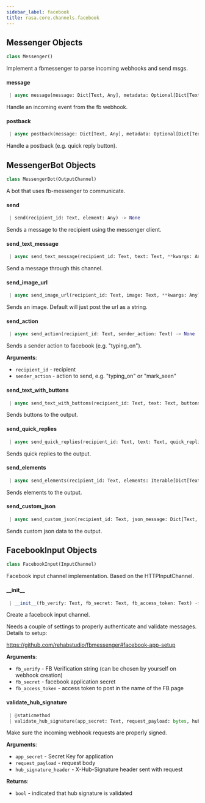 ```yaml
---
sidebar_label: facebook
title: rasa.core.channels.facebook
---
```


## Messenger Objects

```python
class Messenger()
```

Implement a fbmessenger to parse incoming webhooks and send msgs.

#### message

```python
 | async message(message: Dict[Text, Any], metadata: Optional[Dict[Text, Any]]) -> None
```

Handle an incoming event from the fb webhook.

#### postback

```python
 | async postback(message: Dict[Text, Any], metadata: Optional[Dict[Text, Any]]) -> None
```

Handle a postback (e.g. quick reply button).

## MessengerBot Objects

```python
class MessengerBot(OutputChannel)
```

A bot that uses fb-messenger to communicate.

#### send

```python
 | send(recipient_id: Text, element: Any) -> None
```

Sends a message to the recipient using the messenger client.

#### send\_text\_message

```python
 | async send_text_message(recipient_id: Text, text: Text, **kwargs: Any) -> None
```

Send a message through this channel.

#### send\_image\_url

```python
 | async send_image_url(recipient_id: Text, image: Text, **kwargs: Any) -> None
```

Sends an image. Default will just post the url as a string.

#### send\_action

```python
 | async send_action(recipient_id: Text, sender_action: Text) -> None
```

Sends a sender action to facebook (e.g. &quot;typing_on&quot;).

**Arguments**:

- `recipient_id` - recipient
- `sender_action` - action to send, e.g. &quot;typing_on&quot; or &quot;mark_seen&quot;

#### send\_text\_with\_buttons

```python
 | async send_text_with_buttons(recipient_id: Text, text: Text, buttons: List[Dict[Text, Any]], **kwargs: Any, ,) -> None
```

Sends buttons to the output.

#### send\_quick\_replies

```python
 | async send_quick_replies(recipient_id: Text, text: Text, quick_replies: List[Dict[Text, Any]], **kwargs: Any, ,) -> None
```

Sends quick replies to the output.

#### send\_elements

```python
 | async send_elements(recipient_id: Text, elements: Iterable[Dict[Text, Any]], **kwargs: Any) -> None
```

Sends elements to the output.

#### send\_custom\_json

```python
 | async send_custom_json(recipient_id: Text, json_message: Dict[Text, Any], **kwargs: Any) -> None
```

Sends custom json data to the output.

## FacebookInput Objects

```python
class FacebookInput(InputChannel)
```

Facebook input channel implementation. Based on the HTTPInputChannel.

#### \_\_init\_\_

```python
 | __init__(fb_verify: Text, fb_secret: Text, fb_access_token: Text) -> None
```

Create a facebook input channel.

Needs a couple of settings to properly authenticate and validate
messages. Details to setup:

https://github.com/rehabstudio/fbmessenger#facebook-app-setup

**Arguments**:

- `fb_verify` - FB Verification string
  (can be chosen by yourself on webhook creation)
- `fb_secret` - facebook application secret
- `fb_access_token` - access token to post in the name of the FB page

#### validate\_hub\_signature

```python
 | @staticmethod
 | validate_hub_signature(app_secret: Text, request_payload: bytes, hub_signature_header: Text) -> bool
```

Make sure the incoming webhook requests are properly signed.

**Arguments**:

- `app_secret` - Secret Key for application
- `request_payload` - request body
- `hub_signature_header` - X-Hub-Signature header sent with request
  

**Returns**:

- `bool` - indicated that hub signature is validated

